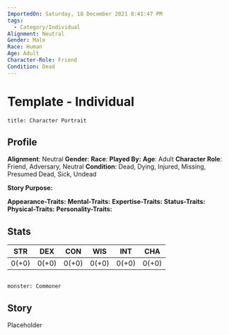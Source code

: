 ```yaml
---
ImportedOn: Saturday, 18 December 2021 8:41:47 PM
tags:
  - Category/Individual
Alignment: Neutral
Gender: Male
Race: Human
Age: Adult
Character-Role: Friend
Condition: Dead
---
```

# Template - Individual
```ad-tip
title: Character Portrait 

```
## Profile
**Alignment**: Neutral
**Gender**: 
**Race**: 
**Played By:** 
**Age**: Adult
**Character Role**: Friend, Adversary, Neutral
**Condition**: Dead, Dying, Injured, Missing, Presumed Dead, Sick, Undead

**Story Purpose:** 

**Appearance-Traits:** 
**Mental-Traits:** 
**Expertise-Traits:** 
**Status-Traits:** 
**Physical-Traits:** 
**Personality-Traits:** 

## Stats

| STR | DEX | CON | WIS | INT | CHA |
|---|---|---|---|---|---|
| 0(+0) | 0(+0) | 0(+0) | 0(+0) | 0(+0) | 0(+0) |


```statblock

monster: Commoner

```


## Story
Placeholder
